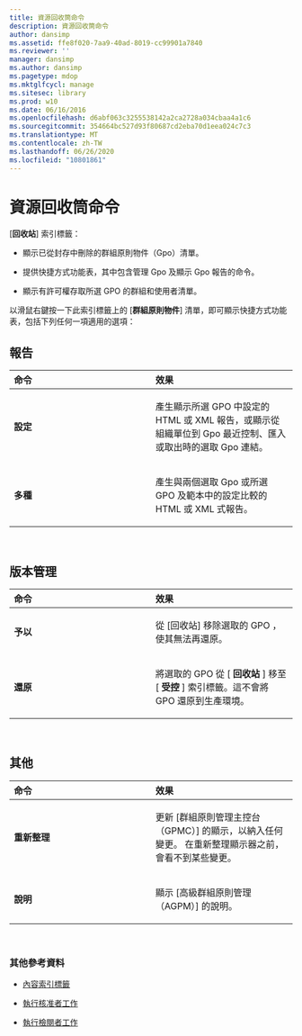 ```yaml
---
title: 資源回收筒命令
description: 資源回收筒命令
author: dansimp
ms.assetid: ffe8f020-7aa9-40ad-8019-cc99901a7840
ms.reviewer: ''
manager: dansimp
ms.author: dansimp
ms.pagetype: mdop
ms.mktglfcycl: manage
ms.sitesec: library
ms.prod: w10
ms.date: 06/16/2016
ms.openlocfilehash: d6abf063c3255538142a2ca2728a034cbaa4a1c6
ms.sourcegitcommit: 354664bc527d93f80687cd2eba70d1eea024c7c3
ms.translationtype: MT
ms.contentlocale: zh-TW
ms.lasthandoff: 06/26/2020
ms.locfileid: "10801861"
---
```

# 資源回收筒命令


[**回收站**] 索引標籤：

-   顯示已從封存中刪除的群組原則物件（Gpo）清單。

-   提供快捷方式功能表，其中包含管理 Gpo 及顯示 Gpo 報告的命令。

-   顯示有許可權存取所選 GPO 的群組和使用者清單。

以滑鼠右鍵按一下此索引標籤上的 [**群組原則物件**] 清單，即可顯示快捷方式功能表，包括下列任何一項適用的選項：

## 報告


<table>
<colgroup>
<col width="50%" />
<col width="50%" />
</colgroup>
<thead>
<tr class="header">
<th align="left">命令</th>
<th align="left">效果</th>
</tr>
</thead>
<tbody>
<tr class="odd">
<td align="left"><p><strong>設定</strong></p></td>
<td align="left"><p>產生顯示所選 GPO 中設定的 HTML 或 XML 報告，或顯示從組織單位到 Gpo 最近控制、匯入或取出時的選取 Gpo 連結。</p></td>
</tr>
<tr class="even">
<td align="left"><p><strong>多種</strong></p></td>
<td align="left"><p>產生與兩個選取 Gpo 或所選 GPO 及範本中的設定比較的 HTML 或 XML 式報告。</p></td>
</tr>
</tbody>
</table>

 

## 版本管理


<table>
<colgroup>
<col width="50%" />
<col width="50%" />
</colgroup>
<thead>
<tr class="header">
<th align="left">命令</th>
<th align="left">效果</th>
</tr>
</thead>
<tbody>
<tr class="odd">
<td align="left"><p><strong>予以</strong></p></td>
<td align="left"><p>從 [回收站] 移除選取的 GPO <strong> </strong> ，使其無法再還原。</p></td>
</tr>
<tr class="even">
<td align="left"><p><strong>還原</strong></p></td>
<td align="left"><p>將選取的 GPO 從 [ <strong> 回收站 </strong> ] 移至 [ <strong> 受控 </strong> ] 索引標籤。這不會將 GPO 還原到生產環境。</p></td>
</tr>
</tbody>
</table>

 

## 其他


<table>
<colgroup>
<col width="50%" />
<col width="50%" />
</colgroup>
<thead>
<tr class="header">
<th align="left">命令</th>
<th align="left">效果</th>
</tr>
</thead>
<tbody>
<tr class="odd">
<td align="left"><p><strong>重新整理</strong></p></td>
<td align="left"><p>更新 [群組原則管理主控台（GPMC）] 的顯示，以納入任何變更。 在重新整理顯示器之前，會看不到某些變更。</p></td>
</tr>
<tr class="even">
<td align="left"><p><strong>說明</strong></p></td>
<td align="left"><p>顯示 [高級群組原則管理（AGPM）] 的說明。</p></td>
</tr>
</tbody>
</table>

 

### 其他參考資料

-   [內容索引標籤](contents-tab-agpm30ops.md)

-   [執行核准者工作](performing-approver-tasks-agpm30ops.md)

-   [執行檢閱者工作](performing-reviewer-tasks-agpm30ops.md)

 

 





